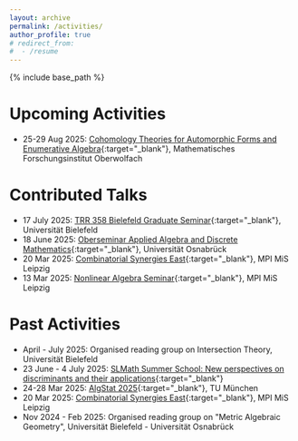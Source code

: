 ```yaml
---
layout: archive
permalink: /activities/
author_profile: true
# redirect_from:
#  - /resume
---
```


{% include base_path %}

Upcoming Activities
======
*  25-29 Aug 2025: [Cohomology Theories for Automorphic Forms and Enumerative Algebra](https://www.mfo.de/occasion/2535a/www_view){:target="_blank"}, Mathematisches Forschungsinstitut Oberwolfach

Contributed Talks
======
* 17 July 2025: [TRR 358 Bielefeld Graduate Seminar](https://trr358.math.uni-bielefeld.de/recurringevents/view/96){:target="_blank"}, Universität Bielefeld
* 18 June 2025: [Oberseminar Applied Algebra and Discrete Mathematics](https://www.mathematik.uni-osnabrueck.de/aktuell/oberseminare/algebra/ss_2025.html){:target="_blank"}, Universität Osnabrück
* 20 Mar 2025: [Combinatorial Synergies East](https://www.mis.mpg.de/events/series/combinatorial-synergies-east){:target="_blank"}, MPI MiS Leipzig
* 13 Mar 2025: [Nonlinear Algebra Seminar](https://www.mis.mpg.de/de/events/event/convex-compact-mle-sets-in-high-dimensional-space){:target="_blank"}, MPI MiS Leipzig

Past Activities
======
* April - July 2025: Organised reading group on Intersection Theory, Universität Bielefeld 
* 23 June - 4 July 2025: [SLMath Summer School: New perspectives on discriminants and their applications](https://www.mis.mpg.de/de/events/series/slmath-summer-school-new-perspectives-on-discriminants-and-their-applications){:target="_blank"}
* 24-28 Mar 2025: [AlgStat 2025](https://sites.google.com/view/algstat2025/program){:target="_blank"}, TU München
* 20 Mar 2025: [Combinatorial Synergies East](https://www.mis.mpg.de/events/series/combinatorial-synergies-east){:target="_blank"}, MPI MiS Leipzig
* Nov 2024 - Feb 2025: Organised reading group on "Metric Algebraic Geometry", Universität Bielefeld - Universität Osnabrück
